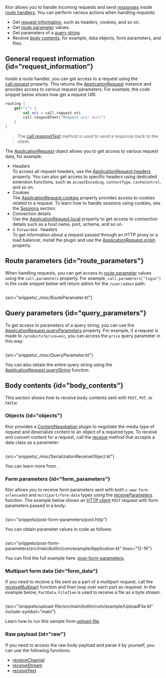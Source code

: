 [//]: # (title: Handling requests)

Ktor allows you to handle incoming requests and send [responses](responses.md) inside [route handlers](Routing_in_Ktor.md#define_route). You can perform various actions when handling requests:
* Get [request information](#request_information), such as headers, cookies, and so on.
* Get [route parameter](#route_parameters) values.
* Get parameters of a [query string](#query_parameters).
* Receive [body contents](#body_contents), for example, data objects, form parameters, and files.

## General request information {id="request_information"}
Inside a route handler, you can get access to a request using the [call.request](https://api.ktor.io/ktor-server/ktor-server-core/ktor-server-core/io.ktor.application/-application-call/request.html) property. This returns the [ApplicationRequest](https://api.ktor.io/ktor-server/ktor-server-core/ktor-server-core/io.ktor.request/-application-request/index.html) instance and provides access to various request parameters. For example, the code snippet below shows how get a request URI:
```kotlin
routing {
    get("/") {
        val uri = call.request.uri
        call.respondText("Request uri: $uri")
    }
}
```
> The [call.respondText](responses.md#plain-text) method is used to send a response back to the client.

The [ApplicationRequest](https://api.ktor.io/ktor-server/ktor-server-core/ktor-server-core/io.ktor.request/-application-request/index.html) object allows you to get access to various request data, for example:
* Headers  
  To access all request headers, use the [ApplicationRequest.headers](https://api.ktor.io/ktor-server/ktor-server-core/ktor-server-core/io.ktor.request/-application-request/headers.html) property. You can also get access to specific headers using dedicated extension functions, such as `acceptEncoding`, `contentType`, `cacheControl`, and so on.
* Cookies  
  The [ApplicationRequest.cookies](https://api.ktor.io/ktor-server/ktor-server-core/ktor-server-core/io.ktor.request/-application-request/cookies.html) property provides access to cookies related to a request. To learn how to handle sessions using cookies, see the [Sessions](sessions.md) section.
* Connection details  
  Use the [ApplicationRequest.local](https://api.ktor.io/ktor-server/ktor-server-core/ktor-server-core/io.ktor.request/-application-request/local.html) property to get access to connection details such as a host name, port, scheme, and so on.
* `X-Forwarded-` headers  
  To get information about a request passed through an HTTP proxy or a load balancer, install the [](forward-headers.md) plugin and use the [ApplicationRequest.origin](https://api.ktor.io/ktor-server/ktor-server-core/ktor-server-core/io.ktor.features/origin.html) property.


## Route parameters {id="route_parameters"}
When handling requests, you can get access to [route parameter](Routing_in_Ktor.md#route_parameter) values using the `call.parameters` property. For example, `call.parameters["login"]` in the code snippet below will return _admin_ for the `/user/admin` path:
```kotlin
```
{src="snippets/_misc/RouteParameter.kt"}


## Query parameters {id="query_parameters"}

To get access to parameters of a <emphasis tooltip="query_string">query string</emphasis>, you can use the [ApplicationRequest.queryParameters](https://api.ktor.io/ktor-server/ktor-server-core/ktor-server-core/io.ktor.request/-application-request/query-parameters.html) property. For example, if a request is made to `/products?price=asc`, you can access the `price` query parameter in this way:

```kotlin
```
{src="snippets/_misc/QueryParameter.kt"}

You can also obtain the entire query string using the [ApplicationRequest.queryString](https://api.ktor.io/ktor-server/ktor-server-core/ktor-server-core/io.ktor.request/query-string.html) function.


## Body contents {id="body_contents"}
This section shows how to receive body contents sent with `POST`, `PUT`, or `PATCH`:

### Objects {id="objects"}
Ktor provides a [ContentNegotiation](serialization.md) plugin to negotiate the media type of request and deserialize content to an object of a required type. To receive and convert content for a request, call the [receive](https://api.ktor.io/ktor-server/ktor-server-core/ktor-server-core/io.ktor.request/receive.html) method that accepts a data class as a parameter: 
```kotlin
```
{src="snippets/_misc/SerializationReceiveObject.kt"}

You can learn more from [](serialization.md).

### Form parameters {id="form_parameters"}
Ktor allows you to receive form parameters sent with both `x-www-form-urlencoded` and `multipart/form-data` types using the [receiveParameters](https://api.ktor.io/ktor-server/ktor-server-core/ktor-server-core/io.ktor.request/receive-parameters.html) function. The example below shows an [HTTP client](https://www.jetbrains.com/help/idea/http-client-in-product-code-editor.html) `POST` request with form parameters passed in a body:
```HTTP
```
{src="snippets/post-form-parameters/post.http"}

You can obtain parameter values in code as follows:
```kotlin
```
{src="snippets/post-form-parameters/src/main/kotlin/com/example/Application.kt" lines="12-16"}

You can find the full example here: [post-form-parameters](https://github.com/ktorio/ktor-documentation/tree/main/codeSnippets/snippets/post-form-parameters).


### Multipart form data {id="form_data"}
If you need to receive a file sent as a part of a multipart request, call the [receiveMultipart](https://api.ktor.io/ktor-server/ktor-server-core/ktor-server-core/io.ktor.request/receive-multipart.html) function and then loop over each part as required. In the example below, `PartData.FileItem` is used to receive a file as a byte stream.
```kotlin
```
{src="/snippets/upload-file/src/main/kotlin/com/example/UploadFile.kt" include-symbol="main"}

Learn how to run this sample from [upload-file](https://github.com/ktorio/ktor-documentation/tree/main/codeSnippets/snippets/upload-file).


### Raw payload {id="raw"}
If you need to access the raw body payload and parse it by yourself, you can use the following functions:
* [receiveChannel](https://api.ktor.io/ktor-server/ktor-server-core/ktor-server-core/io.ktor.request/receive-channel.html)
* [receiveStream](https://api.ktor.io/ktor-server/ktor-server-core/ktor-server-core/io.ktor.request/receive-stream.html)
* [receiveText](https://api.ktor.io/ktor-server/ktor-server-core/ktor-server-core/io.ktor.request/receive-text.html)
